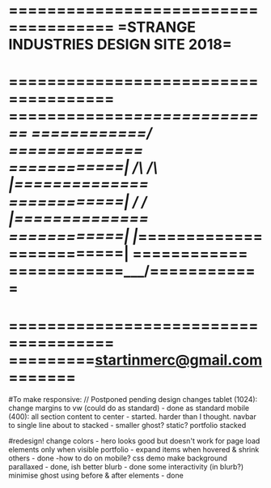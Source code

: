 =====================================
=STRANGE INDUSTRIES DESIGN SITE 2018=
=====================================
=====================================
=============_________===============
============/         \==============
============| /\ /\   |==============
============| \/ \/   |==============
============|         |_=============
============|           \============
============\___________/============
=====================================
=====================================
=========startinmerc@gmail.com=======
=====================================


#To make responsive: // Postponed pending design changes
	tablet (1024):
		change margins to vw (could do as standard) - done as standard
	mobile (400):
		all section content to center - started. harder than I thought.
		navbar to single line
		about to stacked - smaller ghost? static?
		portfolio stacked

#redesign!
	change colors - hero looks good but doesn't work for page
	load elements only when visible
	portfolio - expand items when hovered & shrink others - done
		-how to do on mobile?
	css demo
		make background parallaxed - done, ish
		better blurb - done
		some interactivity (in blurb?)
		minimise ghost using before & after elements - done

